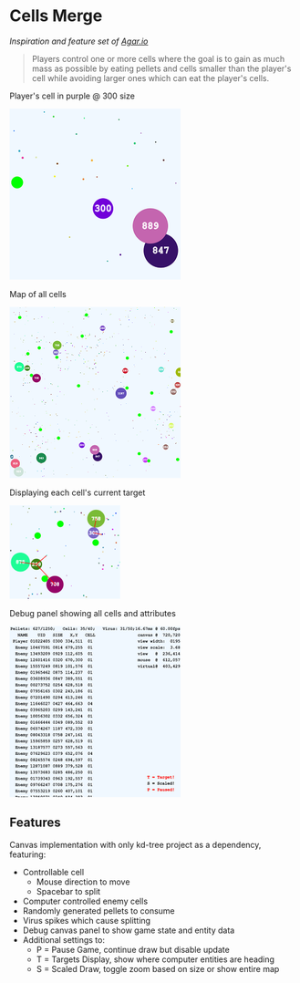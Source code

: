 # Cells Merge
_Inspiration and feature set  of [Agar.io](https://en.wikipedia.org/wiki/Agar.io)_
>Players control one or more cells where the goal is to gain as much mass as possible by eating pellets and cells smaller than the player's cell while avoiding larger ones which can eat the player's cells.


Player's cell in purple @ 300 size

![Player's Cell](./01_Cell.PNG)

Map of all cells

![Player's Cell](./02_Cells.PNG)

Displaying each cell's current target

![Player's Cell](./03_Target.PNG)

Debug panel showing all cells and attributes

![Player's Cell](./04_Debug.PNG)


## Features
Canvas implementation with only kd-tree project as a dependency, featuring:
* Controllable cell
  - Mouse direction to move
  - Spacebar to split
* Computer controlled enemy cells
* Randomly generated pellets to consume
* Virus spikes which cause splitting
* Debug canvas panel to show game state and entity data
* Additional settings to:
  - P = Pause Game, continue draw but disable update
  - T = Targets Display, show where computer entities are heading
  - S = Scaled Draw, toggle zoom based on size or show entire map
